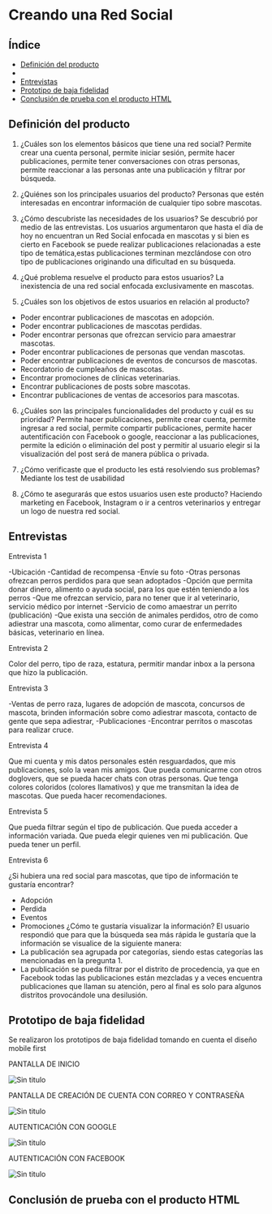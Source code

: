 # Creando una Red Social

## Índice

* [Definición del producto](#definición-del-producto)
* [](#introducción)
* [Entrevistas](#entrevistas)
* [Prototipo de baja fidelidad](#prototipo-de-baja-fidelidad)
* [Conclusión de prueba con el producto HTML](#conclusión-de-prueba-con-el-producto-HTML)


## Definición del producto

1. ¿Cuáles son los elementos básicos que tiene una red social?
Permite crear una cuenta personal, permite iniciar sesión, permite hacer publicaciones, permite tener conversaciones con otras personas, permite reaccionar a las personas ante una publicación y filtrar por búsqueda.

2. ¿Quiénes son los principales usuarios del producto?
Personas que estén interesadas en encontrar información de cualquier tipo sobre mascotas.

3. ¿Cómo descubriste las necesidades de los usuarios?
Se descubrió por medio de las entrevistas. Los usuarios argumentaron que hasta el día de hoy no encuentran un Red Social enfocada en mascotas y si bien es cierto en Facebook se puede realizar publicaciones relacionadas a este tipo de temática,estas publicaciones terminan mezclándose con otro tipo de publicaciones originando una dificultad en su búsqueda.

4. ¿Qué problema resuelve el producto para estos usuarios?
La inexistencia de una red social enfocada exclusivamente en mascotas.

5. ¿Cuáles son los objetivos de estos usuarios en relación al producto?
- Poder encontrar publicaciones de mascotas en adopción.
- Poder encontrar publicaciones de mascotas perdidas.
- Poder encontrar personas que ofrezcan servicio para amaestrar mascotas.
- Poder encontrar publicaciones de personas que vendan mascotas.
- Poder encontrar publicaciones de eventos de concursos de mascotas.
- Recordatorio de cumpleaños de mascotas.
- Encontrar promociones de clínicas veterinarias.
- Encontrar publicaciones de posts sobre mascotas.
- Encontrar publicaciones de ventas de accesorios para mascotas.

6. ¿Cuáles son las principales funcionalidades del producto y cuál es su prioridad?
Permite hacer publicaciones, permite crear cuenta, permite ingresar a red social, permite compartir publicaciones, permite hacer autentificación con Facebook o google, reaccionar a las publicaciones, permite la edición o eliminación del post y  permitir al usuario elegir si la visualización del post será de manera pública o privada.

7. ¿Cómo verificaste que el producto les está resolviendo sus problemas?
Mediante los test de usabilidad

8. ¿Cómo te asegurarás que estos usuarios usen este producto?
Haciendo marketing en Facebook, Instagram o ir a centros veterinarios y entregar un logo de nuestra red social. 


## Entrevistas

Entrevista 1

-Ubicación
-Cantidad de recompensa
-Envíe su foto
-Otras personas ofrezcan perros perdidos para que sean adoptados
-Opción que permita donar dinero, alimento o ayuda social, para los que estén teniendo a los perros
-Que me ofrezcan servicio, para no tener que ir al veterinario, servicio médico por internet
-Servicio de como amaestrar un perrito (publicación)
-Que exista una sección de animales perdidos, otro de como adiestrar una mascota, como alimentar, como curar de enfermedades básicas,  veterinario en línea.

Entrevista 2

Color del perro, tipo de raza, estatura, permitir mandar inbox a la persona que hizo la publicación.

Entrevista 3

-Ventas de perro raza, lugares de adopción de mascota, concursos de mascota, brinden información sobre como adiestrar mascota, contacto de gente que sepa adiestrar, 
-Publicaciones
-Encontrar perritos o mascotas para realizar cruce.

Entrevista 4

Que mi cuenta y mis datos personales estén resguardados, que mis publicaciones, solo la vean mis amigos.
Que pueda comunicarme con otros doglovers, que se pueda hacer chats con otras personas.
Que tenga colores coloridos (colores llamativos) y que me transmitan la idea de mascotas.
Que pueda hacer recomendaciones.

Entrevista 5

Que pueda filtrar según el tipo de publicación.
Que pueda acceder a información variada.
Que pueda elegir quienes ven mi publicación.
Que pueda tener un perfil.

Entrevista 6

¿Si hubiera una red social para mascotas, que tipo de información te gustaría encontrar?
-	Adopción
-	Perdida
-	Eventos
-	Promociones
¿Cómo te gustaría visualizar la información?
El usuario respondió que para que la búsqueda sea más rápida le gustaría que la información se visualice de la siguiente manera:
-	La publicación sea agrupada por categorías, siendo estas categorías las mencionadas en la pregunta 1.
-	La publicación se pueda filtrar por el distrito de procedencia, ya que en Facebook todas las publicaciones están mezcladas y a veces encuentra publicaciones que llaman su atención, pero al final es solo para algunos distritos provocándole una desilusión. 


## Prototipo de baja fidelidad

Se realizaron los prototipos de baja fidelidad tomando en cuenta el diseño mobile first

PANTALLA DE INICIO

![Sin titulo](src/img/pantalla-inicio-movil.jpg)

PANTALLA DE CREACIÓN DE CUENTA CON CORREO Y CONTRASEÑA

![Sin titulo](src/img/pantalla-registro-movil.jpg)

AUTENTICACIÓN CON GOOGLE

![Sin titulo](src/img/pantalla-google-movil.jpg)

AUTENTICACIÓN CON FACEBOOK

![Sin titulo](src/img/pantalla-facebook-movil.jpg)

## Conclusión de prueba con el producto HTML



